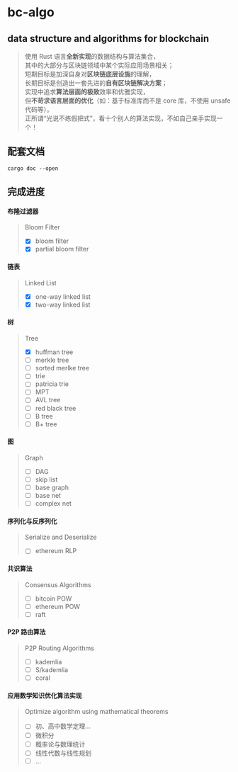# bc-algo
## data structure and algorithms for blockchain    
    
> 使用 Rust 语言**全新实现**的数据结构与算法集合，    
> 其中的大部分与区块链领域中某个实际应用场景相关；    
> 短期目标是加深自身对**区块链底层设施**的理解，    
> 长期目标是创造出一套先进的**自有区块链解决方案**；    
> 实现中追求**算法层面的极致**效率和优雅实现，    
> 但**不苛求语言层面的优化**（如：基于标准库而不是 core 库，不使用 unsafe 代码等）。    
> 正所谓“光说不练假把式”，看十个别人的算法实现，不如自己亲手实现一个！    

## 配套文档
```
cargo doc --open
```

## 完成进度

#### 布隆过滤器
> Bloom Filter
> - [x] bloom filter
> - [x] partial bloom filter

#### 链表
> Linked List
> - [x] one-way linked list
> - [x] two-way linked list

#### 树
> Tree
> - [x] huffman tree
> - [ ] merkle tree
> - [ ] sorted merlke tree
> - [ ] trie
> - [ ] patricia trie
> - [ ] MPT
> - [ ] AVL tree
> - [ ] red black tree
> - [ ] B tree
> - [ ] B+ tree

#### 图
> Graph
> - [ ] DAG
> - [ ] skip list
> - [ ] base graph
> - [ ] base net
> - [ ] complex net

#### 序列化与反序列化
> Serialize and Deserialize
> - [ ] ethereum RLP

#### 共识算法
> Consensus Algorithms
> - [ ] bitcoin POW
> - [ ] ethereum POW
> - [ ] raft

#### P2P 路由算法
> P2P Routing Algorithms
> - [ ] kademlia
> - [ ] S/kademlia
> - [ ] coral

#### 应用数学知识优化算法实现
> Optimize algorithm using mathematical theorems
> - [ ] 初、高中数学定理...
> - [ ] 微积分
> - [ ] 概率论与数理统计
> - [ ] 线性代数与线性规划
> - [ ] ...
